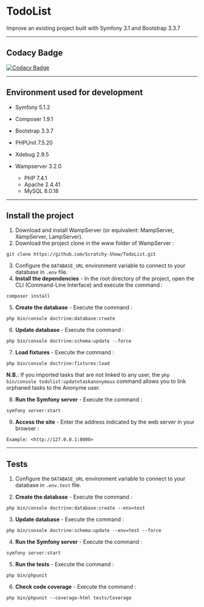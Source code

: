# TodoList

Improve an existing project built with Symfony 3.1 and Bootstrap 3.3.7

------------------------------------------------------------------------------------------------------------------------------------------

## Codacy Badge
[![Codacy Badge](https://app.codacy.com/project/badge/Grade/ecc0a8b843464aff82b74b5d82f05fbf)](https://www.codacy.com/manual/Scratchy-Show/TodoList?utm_source=github.com&amp;utm_medium=referral&amp;utm_content=Scratchy-Show/TodoList&amp;utm_campaign=Badge_Grade)

------------------------------------------------------------------------------------------------------------------------------------------

## Environment used for development

* Symfony 5.1.2

* Composer 1.9.1

* Bootstrap 3.3.7

* PHPUnit 7.5.20

* Xdebug 2.9.5

* Wampserver 3.2.0
  *   PHP 7.4.1
  *   Apache 2.4.41
  *   MySQL 8.0.18
    
------------------------------------------------------------------------------------------------------------------------------------------

## Install the project

1.  Download and install WampServer (or equivalent: MampServer, XampServer, LampServer).
2.  Download the project clone in the www folder of WampServer :
```
git clone https://github.com/Scratchy-Show/TodoList.git
```

3.  Configure the `DATABASE_URL` environment variable to connect to your database in `.env` file.
4.  **Install the dependencies** - In the root directory of the project, open the CLI (Command-Line Interface) and execute the command :
```
composer install
```

5.  **Create the database** - Execute the command :
```
php bin/console doctrine:database:create
```

6.  **Update database** - Execute the command :
```
php bin/console doctrine:schema:update --force
```

7.  **Load fixtures** - Execute the command :
```
php bin/console doctrine:fixtures:load
```

**N.B.**: If you imported tasks that are not linked to any user, the `php bin/console todolist:updatetaskanonymous` command allows you to link orphaned tasks to the Anonyme user.


8.  **Run the Symfony server** - Execute the command :
```
symfony server:start
```

9.  **Access the site** - Enter the address indicated by the web server in your browser :
```
Example: <http://127.0.0.1:8000>
```

------------------------------------------------------------------------------------------------------------------------------------------

## Tests

1.  Configure the `DATABASE_URL` environment variable to connect to your database in `.env.test` file.

2.  **Create the database** - Execute the command :
```
php bin/console doctrine:database:create --env=test
```

3.  **Update database** - Execute the command :
```
php bin/console doctrine:schema:update --env=test --force
```

4.  **Run the Symfony server** - Execute the command :
```
symfony server:start
```

5.  **Run the tests** - Execute the command :
```
php bin/phpunit
```

6.  **Check code coverage** - Execute the command :
```
php bin/phpunit --coverage-html tests/Coverage
```
